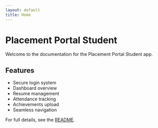 ```yaml
---
layout: default
title: Home
---
```


# Placement Portal Student

Welcome to the documentation for the Placement Portal Student app.

## Features

- Secure login system
- Dashboard overview
- Resume management
- Attendance tracking
- Achievements upload
- Seamless navigation

For full details, see the [README](../README.md).